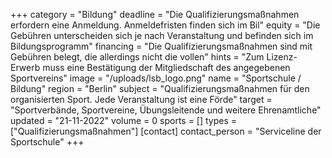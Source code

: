 +++
category = "Bildung"
deadline = "Die Qualifizierungsmaßnahmen erfordern eine Anmeldung. Anmeldefristen finden sich im Bil"
equity = "Die Gebühren unterscheiden sich je nach Veranstaltung und befinden sich im Bildungsprogramm"
financing = "Die Qualifizierungsmaßnahmen sind mit Gebühren belegt, die allerdings nicht die vollen"
hints = "Zum Lizenz-Erwerb muss eine Bestätigung der Mitgliedschaft des angegebenen Sportvereins"
image = "/uploads/lsb_logo.png"
name = "Sportschule / Bildung"
region = "Berlin"
subject = "Qualifizierungsmaßnahmen für den organisierten Sport. Jede Veranstaltung ist eine Förde"
target = "Sportverbände, Sportvereine, Übungsleitende und weitere Ehrenamtliche"
updated = "21-11-2022"
volume = 0
sports = []
types = ["Qualifizierungsmaßnahmen"]
[contact]
contact_person = "Serviceline der Sportschule"
+++